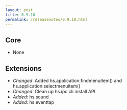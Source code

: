```yaml
---
layout: post
title: 0.9.10
permalink: /releasenotes/0.9.10.html
---
```


## Core
 * None

## Extensions
 * *Changed*: Added hs.application:findmenuitem() and hs.application:selectmenuitem()
 * *Changed*: Clean up hs.ipc.cli install API
 * *Added*: hs.sound
 * *Added*: hs.eventtap
